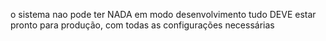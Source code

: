 
o sistema nao pode ter NADA em modo desenvolvimento
tudo DEVE estar pronto para produção, com todas as configurações necessárias
